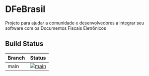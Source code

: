 DFeBrasil
==========
Projeto para ajudar a comunidade e desenvolvedores a integrar seu software com os Documentos Fiscais Eletrônicos

Build Status
-------------
| Branch |                                                                                       Status                                                                                       |
|--------|:----------------------------------------------------------------------------------------------------------------------------------------------------------------------------------:|
| main   | [![main](https://github.com/DFeBrasil/DFeBrasil/actions/workflows/build.yml/badge.svg?branch=main&event=push)](https://github.com/DFeBrasil/DFeBrasil/actions/workflows/build.yml) |